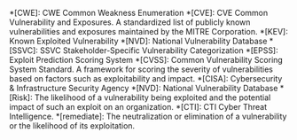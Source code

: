*[CWE]: CWE Common Weakness Enumeration
*[CVE]: CVE Common Vulnerability and Exposures. A standardized list of publicly known vulnerabilities and exposures maintained by the MITRE Corporation.
*[KEV]: Known Exploited Vulnerability
*[NVD]: National Vulnerability Database
*[SSVC]: SSVC Stakeholder-Specific Vulnerability Categorization
*[EPSS]: Exploit Prediction Scoring System
*[CVSS]: Common Vulnerability Scoring System Standard. A framework for scoring the severity of vulnerabilities based on factors such as exploitability and impact.
*[CISA]: Cybersecurity & Infrastructure Security Agency
*[NVD]: National Vulnerability Database
*[Risk]: The likelihood of a vulnerability being exploited and the potential impact of such an exploit on an organization.
*[CTI]: CTI Cyber Threat Intelligence. 
*[remediate]: The neutralization or elimination of a vulnerability or the likelihood of its exploitation.

